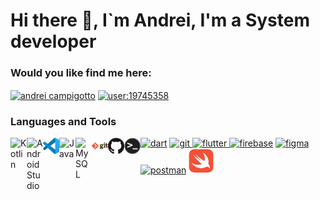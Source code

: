 # Hi there 👋,  I`m Andrei, I'm a System developer

### Would you like find me here:
<p align="left">  
<a href="https://www.linkedin.com/in/andrei-campigotto/" target="blank">
  <img align="center" src="https://raw.githubusercontent.com/rahuldkjain/github-profile-readme-generator/master/src/images/icons/Social/linked-in-alt.svg" alt="andrei campigotto" height="30" width="40" /></a>
<a href="https://stackoverflow.com/users/19745358/andrei-campigotto?tab=profile" target="blank">
  <img align="center" src="https://raw.githubusercontent.com/rahuldkjain/github-profile-readme-generator/master/src/images/icons/Social/stack-overflow.svg" alt="user:19745358" height="30" width="40" /></a>

### Languages and Tools

[<img align="left" alt="Kotlin" width="26px" src="https://img.icons8.com/color/48/000000/kotlin.png" />][kotlin]
[<img align="left" alt="AndroidStudio" width="26px" src="https://img.icons8.com/color/48/000000/android-studio--v3.png" />][android]
[<img align="left" alt="Visual Studio Code" width="26px" src="https://raw.githubusercontent.com/github/explore/80688e429a7d4ef2fca1e82350fe8e3517d3494d/topics/visual-studio-code/visual-studio-code.png" />][visualstudiocode]
[<img align="left" alt="Java" width="26px" src="https://img.icons8.com/color/48/000000/java-coffee-cup-logo--v1.png" />][java]
[<img align="left" alt="MySQL" width="26px" src="https://img.icons8.com/ios/50/000000/mysql.png" />][mysql]
[<img align="left" alt="Git" width="26px" src="https://raw.githubusercontent.com/github/explore/80688e429a7d4ef2fca1e82350fe8e3517d3494d/topics/git/git.png" />][git]
[<img align="left" alt="GitHub" width="26px" src="https://raw.githubusercontent.com/github/explore/78df643247d429f6cc873026c0622819ad797942/topics/github/github.png" />][github]
[<img align="left" alt="Terminal" width="26px" src="https://raw.githubusercontent.com/github/explore/80688e429a7d4ef2fca1e82350fe8e3517d3494d/topics/terminal/terminal.png" />][terminal]
<a href="https://dart.dev" target="_blank" rel="noreferrer">
  <img src="https://www.vectorlogo.zone/logos/dartlang/dartlang-icon.svg" alt="dart" width="40" height="40"/></a>
<a href="https://git-scm.com/" target="_blank" rel="noreferrer">
  <img src="https://www.vectorlogo.zone/logos/git-scm/git-scm-icon.svg" alt="git" width="40" height="40"/> </a>
<a href="https://flutter.dev" target="_blank" rel="noreferrer">
  <img src="https://www.vectorlogo.zone/logos/flutterio/flutterio-icon.svg" alt="flutter" width="40" height="40"/> </a> 
<a href="https://firebase.google.com/" target="_blank" rel="noreferrer">
  <img src="https://www.vectorlogo.zone/logos/firebase/firebase-icon.svg" alt="firebase" width="40" height="40"/></a>
<a href="https://www.figma.com/" target="_blank" rel="noreferrer">
  <img src="https://www.vectorlogo.zone/logos/figma/figma-icon.svg" alt="figma" width="40" height="40"/></a>
<a href="https://postman.com" target="_blank" rel="noreferrer">
  <img src="https://www.vectorlogo.zone/logos/getpostman/getpostman-icon.svg" alt="postman" width="40" height="40"/></a>
<a href="https://developer.apple.com/swift/" target="_blank" rel="noreferrer">
  <img src="https://raw.githubusercontent.com/devicons/devicon/master/icons/swift/swift-original.svg" alt="swift" width="40" height="40"/></a>


<br />
<!--
**andreicampigotto/andreicampigotto** is a ✨ _special_ ✨ repository because its `README.md` (this file) appears on your GitHub profile.

Here are some ideas to get you started:
-->
##
- 🌍 I live in Canada
- 🌱 I’m aways learning



<details>
  <summary>:zap: GitHub Stats</summary>
  
 [![Top Langs](https://github-readme-stats.vercel.app/api/top-langs/?username=andreicampigotto&layout=compact&&title_color=358e08&text_color=f3f6f4&icon_color=358e08&bg_color=1e1b1b&hide_border=true&hide=JavaScript,HTML,C%23,CSS)](https://github.com/andreicampigotto/github-readme-stats)
![Andrei's GitHub stats](https://github-readme-stats.vercel.app/api?username=andreicampigotto&show_icons=true&title_color=358e08&text_color=f3f6f4&icon_color=358e08&bg_color=1e1b1b&hide_border=true&hide=issues)


[profile]: https://github.com/andreicampigotto/
[linkedin]: https://www.linkedin.com/in/andrei-campigotto/
[visualstudiocode]: https://code.visualstudio.com
[jssite]: https://www.w3schools.com/js/DEFAULT.asp
[python]: https://www.python.org
[mysql]: https://www.mysql.com
[git]: https://git-scm.com
[github]: https://github.com/andreicampigotto
[terminal]: https://www.techrepublic.com/article/16-terminal-commands-every-user-should-know/
[kotlin]: https://kotlinlang.org
[android]: https://developer.android.com
[postman]: https://www.postman.com
[java]: https://www.oracle.com/java/technologies/downloads/
